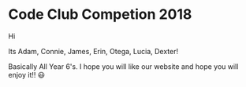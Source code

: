 # Code Club Competion 2018

Hi 

Its Adam, Connie, James, Erin, Otega, Lucia, Dexter!

Basically All Year 6's.
I hope you will like our website and hope you will enjoy it!! 😃 

